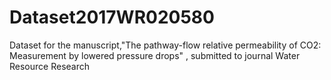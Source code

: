 # Dataset2017WR020580
Dataset for the manuscript,"The pathway-flow relative permeability of CO2: Measurement by lowered pressure drops" , submitted to journal Water Resource Research
